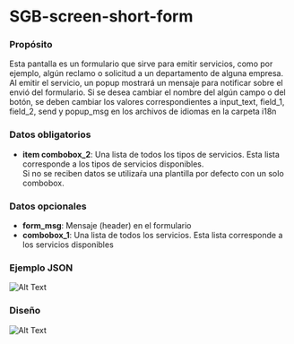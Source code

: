 <h1>SGB-screen-short-form</h1>


<h3>Propósito</h3>

Esta pantalla es un formulario que sirve para emitir servicios, como por ejemplo, algún reclamo o solicitud a un departamento de alguna empresa. Al emitir el servicio, un popup mostrará un mensaje para notificar sobre el envió del formulario. Si se desea cambiar el nombre del algún campo o del botón, se deben cambiar los valores correspondientes a input_text, field_1, field_2, send y popup_msg en los archivos de idiomas en la carpeta i18n

<h3>Datos obligatorios</h3>

- **item combobox_2**: Una lista de todos los tipos de servicios.  Esta lista corresponde a los tipos de servicios disponibles.  
Si no se reciben datos se utilizaŕa una plantilla por defecto con un solo combobox.


<h3>Datos opcionales</h3>

- **form_msg**: Mensaje (header) en el formulario
- **combobox_1**: Una lista de todos los servicios. Esta lista corresponde a los servicios disponibles

<h3>Ejemplo JSON</h3>


![Alt Text](https://s3.amazonaws.com/megazord-framework/json+screenshots/json-short-form.png)


<h3>Diseño</h3>

![Alt Text](https://s3.amazonaws.com/megazord-framework/balsamiq+mockups/sgb-screen-short-form.png)